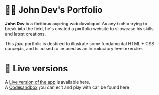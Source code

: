 # 👨‍💻 John Dev's Portfolio

**John Dev** is a fictitious aspiring web developer! As any techie trying to break into the field, he's created a portfolio website to showcase his skills and latest creations.

This *fake* portfolio is destined to illustrate some fundamental HTML + CSS concepts, and is poised to be used as an introductory level exercise.

# 🚀 Live versions

A [Live version of the app](https://myelectricsheep.github.io/john-dev-portfolio-css-practice/) is available here.  
A [Codesandbox](https://codesandbox.io/s/johndev-v2-y32jy) you can edit and play with can be found here
